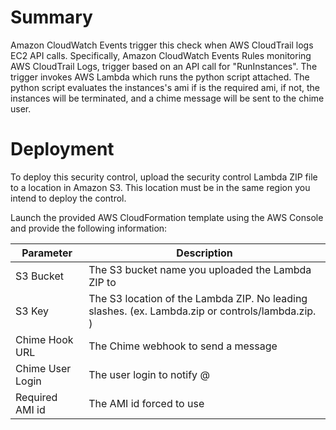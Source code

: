 Summary
========
Amazon CloudWatch Events trigger this check when AWS CloudTrail logs EC2 API calls. Specifically, Amazon CloudWatch Events Rules monitoring AWS CloudTrail Logs, trigger based on an API call for "RunInstances". The trigger invokes AWS Lambda which runs the python script attached. The python script evaluates the instances's ami if is the required ami, if not, the instances will be terminated, and a chime message will be sent to the chime user.

Deployment
==========

To deploy this security control, upload the security control Lambda ZIP file to a location in Amazon S3. This location must be in the same region you intend to deploy the control.

Launch the provided AWS CloudFormation template using the AWS Console and provide the following information:

  | Parameter            | Description
  | -------------------- | --------------------------------------------------------------------------------------------------
  | S3 Bucket            | The S3 bucket name you uploaded the Lambda ZIP to
  | S3 Key               | The S3 location of the Lambda ZIP. No leading slashes. (ex. Lambda.zip or controls/lambda.zip. )
  | Chime Hook URL       | The Chime webhook to send a message
  | Chime User Login     | The user login to notify @
  | Required AMI id      | The AMI id forced to use
